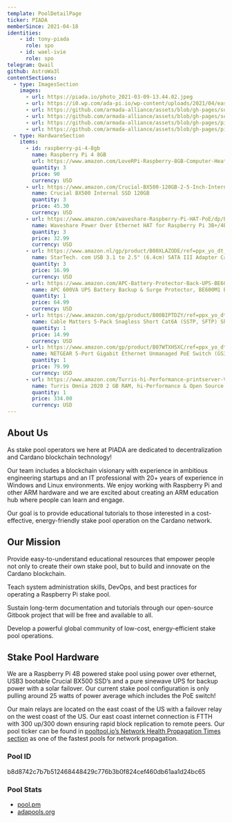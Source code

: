 ```yaml
---
template: PoolDetailPage
ticker: PIADA
memberSince: 2021-04-18
identities: 
    - id: tony-piada
      role: spo
    - id: wael-ivie
      role: spo
telegram: Qwail
github: AstroWa3l
contentSections:
  - type: ImagesSection
    images:
      - url: https://piada.io/photo_2021-03-09-13.44.02.jpeg
      - url: https://i0.wp.com/ada-pi.io/wp-content/uploads/2021/04/east.ada-pi.jpg?w=1200&ssl=1
      - url: https://github.com/armada-alliance/assets/blob/gh-pages/solar_piada.jpg?raw=true
      - url: https://github.com/armada-alliance/assets/blob/gh-pages/setup_piada.jpg?raw=true
      - url: https://github.com/armada-alliance/assets/blob/gh-pages/piada_1st.png?raw=true
      - url: https://github.com/armada-alliance/assets/blob/gh-pages/piada_10th.png?raw=true
  - type: HardwareSection
    items:
      - id: raspberry-pi-4-8gb
        name: Raspberry Pi 4 8GB
        url: https://www.amazon.com/LoveRPi-Raspberry-8GB-Computer-Heatsinks/dp/B08FRSHWGQ/ref=sr_1_4?dchild=1&keywords=raspberry+pi+4+8gb+ram&qid=1627085336&refinements=p_36%3A1253505011&rnid=386442011&s=electronics&sr=1-4
        quantity: 3
        price: 90
        currency: USD
      - url: https://www.amazon.com/Crucial-BX500-120GB-2-5-Inch-Internal/dp/B07G3KRZBY/ref=sr_1_3?dchild=1&keywords=Crucial+BX500+Internal+SSD+120GB&qid=1627085498&s=electronics&sr=1-3
        name: Crucial BX500 Internal SSD 120GB
        quantity: 3
        price: 45.30
        currency: USD
      - url: https://www.amazon.com/waveshare-Raspberry-Pi-HAT-PoE/dp/B07H95Z21P/ref=sr_1_16?dchild=1&keywords=raspberry+pi+4+poe+hat&qid=1627085797&sr=8-16
        name: Waveshare Power Over Ethernet HAT for Raspberry Pi 3B+/4B 802.3af Power-Sourcing
        quantity: 3
        price: 32.99
        currency: USD
      - url: https://www.amazon.nl/gp/product/B00XLAZODE/ref=ppx_yo_dt_b_asin_title_o07_s00?ie=UTF8&psc=1
        name: StarTech. com USB 3.1 to 2.5" (6.4cm) SATA III Adapter Cable with UASP - USB 3.1 to SATA SSD/HDD Converter/Adapter Cable
        quantity: 3
        price: 16.99
        currency: USD
      - url: https://www.amazon.com/APC-Battery-Protector-Back-UPS-BE600M1/dp/B01FWAZEIU/ref=psdc_764572_t2_B00429N192
        name: APC 600VA UPS Battery Backup & Surge Protector, BE600M1 Backup Battery Power Supply, USB Charger, Back-UPS Series Uninterruptible Power Supply
        quantity: 1
        price: 64.99
        currency: USD
      - url: https://www.amazon.com/gp/product/B00BIPTDZY/ref=ppx_yo_dt_b_asin_title_o02_s01?ie=UTF8&psc=1
        name: Cable Matters 5-Pack Snagless Short Cat6A (SSTP, SFTP) Shielded Ethernet Cable in Blue 3 ft
        quantity: 1
        price: 14.99
        currency: USD
      - url: https://www.amazon.com/gp/product/B07WTXHSXC/ref=ppx_yo_dt_b_asin_title_o00_s00?ie=UTF8&psc=1
        name: NETGEAR 5-Port Gigabit Ethernet Unmanaged PoE Switch (GS305PP) - with 4 x PoE+ @ 83W
        quantity: 1
        price: 79.99
        currency: USD
      - url: https://www.amazon.com/Turris-hi-Performance-printserver-Virtual-Dual-core/dp/B07XCKK146
        name: Turris Omnia 2020 2 GB RAM, hi-Performance & Open Source Router, 2 GB RAM, hi-Performance & Open Source Router
        quantity: 1
        price: 334.00
        currency: USD
---
```


## About Us

As stake pool operators we here at PIADA are dedicated to decentralization and Cardano blockchain technology!

Our team includes a blockchain visionary with experience in ambitious engineering startups and an IT professional with 20+ years of experience in Windows and Linux environments. We enjoy working with Raspberry Pi and other ARM hardware and we are excited about creating an ARM education hub where people can learn and engage.

Our goal is to provide educational tutorials to those interested in a cost-effective, energy-friendly stake pool operation on the Cardano network.

## Our Mission

Provide easy-to-understand educational resources that empower people not only to create their own stake pool, but to build and innovate on the Cardano blockchain.

Teach system administration skills, DevOps, and best practices for operating a Raspberry Pi stake pool.

Sustain long-term documentation and tutorials through our open-source Gitbook project that will be free and available to all.

Develop a powerful global community of low-cost, energy-efficient stake pool operations.

## Stake Pool Hardware

We are a Raspberry Pi 4B powered stake pool using power over ethernet, USB3 bootable Crucial BX500 SSD’s and a pure sinewave UPS for backup power with a solar failover. Our current stake pool configuration is only pulling around 25 watts of power average which includes the PoE switch!

Our main relays are located on the east coast of the US with a failover relay on the west coast of the US. Our east coast internet connection is FTTH with 300 up/300 down ensuring rapid block replication to remote peers. Our pool ticker can be found in [pooltool.io’s Network Health Propagation Times section](https://pooltool.io/networkhealth) as one of the fastest pools for network propagation.

###  Pool ID
b8d8742c7b7b512468448429c776b3b0f824cef460db61aa1d24bc65

### Pool Stats
- [pool.pm](https://pool.pm/b8d8742c7b7b512468448429c776b3b0f824cef460db61aa1d24bc65)
- [adapools.org](https://adapools.org/pool/b8d8742c7b7b512468448429c776b3b0f824cef460db61aa1d24bc65)
